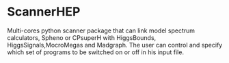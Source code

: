 # ScannerHEP
Multi-cores python scanner package that can link model spectrum calculators, Spheno or CPsuperH with HiggsBounds, HiggsSignals,MocroMegas and Madgraph.    The user can control and specify which set of programs to be switched on or off in his input file.
